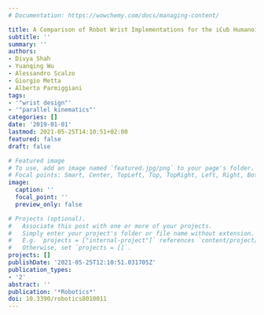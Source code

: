 ```yaml
---
# Documentation: https://wowchemy.com/docs/managing-content/

title: A Comparison of Robot Wrist Implementations for the iCub Humanoid
subtitle: ''
summary: ''
authors:
- Divya Shah
- Yuanqing Wu
- Alessandro Scalzo
- Giorgio Metta
- Alberto Parmiggiani
tags:
- '"wrist design"'
- '"parallel kinematics"'
categories: []
date: '2019-01-01'
lastmod: 2021-05-25T14:10:51+02:00
featured: false
draft: false

# Featured image
# To use, add an image named `featured.jpg/png` to your page's folder.
# Focal points: Smart, Center, TopLeft, Top, TopRight, Left, Right, BottomLeft, Bottom, BottomRight.
image:
  caption: ''
  focal_point: ''
  preview_only: false

# Projects (optional).
#   Associate this post with one or more of your projects.
#   Simply enter your project's folder or file name without extension.
#   E.g. `projects = ["internal-project"]` references `content/project/deep-learning/index.md`.
#   Otherwise, set `projects = []`.
projects: []
publishDate: '2021-05-25T12:10:51.031705Z'
publication_types:
- '2'
abstract: ''
publication: '*Robotics*'
doi: 10.3390/robotics8010011
---
```


